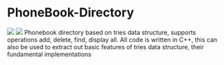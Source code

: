 # PhoneBook-Directory
<img src="https://mobinspire.com/wp-content/uploads/2019/09/Big-Data-Processing.png">
<img src="https://4.bp.blogspot.com/-GNWc5KUMGYc/WAskP-EHFKI/AAAAAAAAEz4/8yikxc2niYgyqH0FWFafq5UTp_kUK6O5ACLcB/s1600/TrieDataStructureImpl.png">
Phonebook directory based on tries data structure, supports operations add, delete, find, display all.
All code is written in C++, this can also be used to extract out basic features of tries data structure, their fundamental implementations
